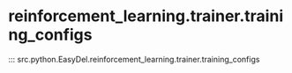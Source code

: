 # reinforcement_learning.trainer.training_configs
::: src.python.EasyDel.reinforcement_learning.trainer.training_configs